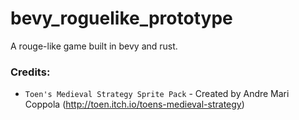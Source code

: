 # bevy_roguelike_prototype
A rouge-like game built in bevy and rust.

### Credits:
- `Toen's Medieval Strategy Sprite Pack` - Created by Andre Mari Coppola (http://toen.itch.io/toens-medieval-strategy)
